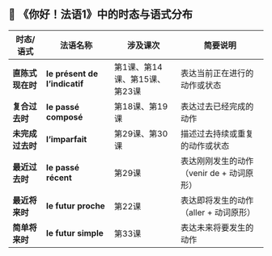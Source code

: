 ## 📘 《你好！法语1》中的时态与语式分布


| 时态/语式      | 法语名称                          | 涉及课次               | 简要说明                       |
| ---------- | ----------------------------- | ------------------ | -------------------------- |
| **直陈式现在时** | **le présent de l’indicatif** | 第1课、第14课、第15课、第23课 | 表达当前正在进行的动作或状态             |
| **复合过去时**  | **le passé composé**          | 第18课、第19课          | 表达过去已经完成的动作                |
| **未完成过去时** | **l’imparfait**               | 第29课、第30课          | 描述过去持续或重复的动作或状态            |
| **最近过去时**  | **le passé récent**           | 第29课               | 表达刚刚发生的动作（venir de + 动词原形） |
| **最近将来时**  | **le futur proche**           | 第22课               | 表达即将发生的动作（aller + 动词原形）    |
| **简单将来时**  | **le futur simple**           | 第33课               | 表达未来将要发生的动作                |
